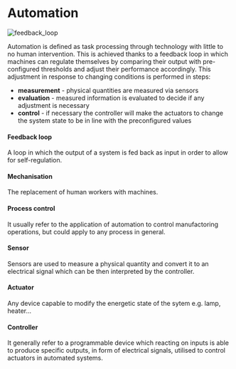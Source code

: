 # Automation  

![feedback_loop](https://github.com/dennyb87/elettrotecnica-serale/assets/7195133/cf70f4e6-da5d-48a1-9321-18e2611420f0)  

Automation is defined as task processing through technology with little to no human intervention. This is achieved thanks to a feedback loop in which machines can regulate themselves by comparing their output with pre-configured thresholds and adjust their performance accordingly. This adjustment in response to changing conditions is performed in steps:  

* **measurement** - physical quantities are measured via sensors
* **evaluation** - measured information is evaluated to decide if any adjustment is necessary
* **control** - if necessary the controller will make the actuators to change the system state to be in line with the preconfigured values


#### Feedback loop  

A loop in which the output of a system is fed back as input in order to allow for self-regulation.  

#### Mechanisation  

The replacement of human workers with machines.  

#### Process control  

It usually refer to the application of automation to control manufactoring operations, but could apply to any process in general.  

#### Sensor  

Sensors are used to measure a physical quantity and convert it to an electrical signal which can be then interpreted by the controller.  

#### Actuator  

Any device capable to modify the energetic state of the sytem e.g. lamp, heater...  

#### Controller  

It generally refer to a programmable device which reacting on inputs is able to produce specific outputs, in form of electrical signals, utilised to control actuators in automated systems.  

